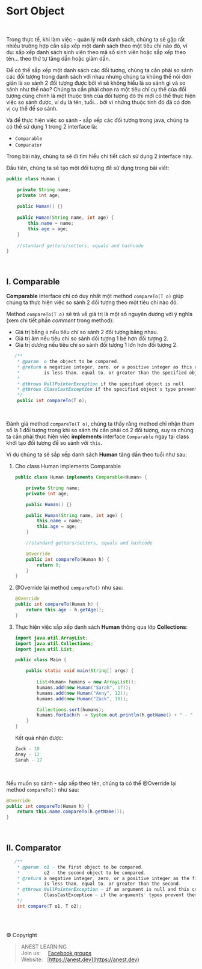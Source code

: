# Sort Object

<br />

Trong thực tế, khi làm việc - quản lý một danh sách, chúng ta sẽ gặp rất nhiều trường hợp cần sắp xếp một danh sách theo một tiêu chí nào đó, ví dụ: sắp xếp danh sách sinh viên theo mã số sinh viên hoặc sắp xếp theo tên... theo thứ tự tăng dần hoặc giảm dần.

Để có thể sắp xếp một danh sách các đối tượng, chúng ta cần phải so sánh các đối tượng trong danh sách với nhau nhưng chúng ta không thể nói đơn giản là so sánh 2 đối tượng được bởi vì sẽ không hiểu là so sánh gì và so sánh như thế nào? Chúng ta cần phải chọn ra một tiêu chí cụ thể của đối tượng cũng chính là một thuộc tính của đối tượng đó thì mới có thể thực hiện việc so sánh được, ví dụ là tên, tuổi... bởi vì những thuộc tính đó đã có đơn vị cụ thể đế so sánh.

Và để thực hiện việc so sánh - sắp xếp các đối tượng trong java, chúng ta có thể sử dụng 1 trong 2 interface là:

- `Comparable`
- `Comparator`

Trong bài này, chúng ta sẽ đi tìm hiểu chi tiết cách sử dụng 2 interface này.

Đầu tiên, chúng ta sẽ tạo một đối tượng để sử dụng trong bài viết:

```java
public class Human {

    private String name;
    private int age;
 
    public Human() {}
 
    public Human(String name, int age) {
        this.name = name;
        this.age = age;
    }
 
    //standard getters/setters, equals and hashcode
}
```

<br />

## I. Comparable

**Comparable** interface chỉ có duy nhất một method `compareTo(T o)` giúp chúng ta thực hiện việc so sánh 2 đối tượng theo một tiêu chí nào đó.

Method `compareTo(T o)` sẽ trả về giá trị là một số nguyên dương với ý nghĩa (xem chi tiết phần _comment_ trong method):

- Giá trị bằng `0` nếu tiêu chí so sánh 2 đối tượng bằng nhau.
- Giá trị âm nếu tiêu chí so sánh đối tượng 1 bé hơn đối tượng 2.
- Giá trị dương nếu tiêu chí so sánh đối tượng 1 lớn hơn đối tượng 2.

```java
   /**
    * @param  o the object to be compared.
    * @return a negative integer, zero, or a positive integer as this object
    *         is less than, equal to, or greater than the specified object.
    *
    * @throws NullPointerException if the specified object is null
    * @throws ClassCastException if the specified object's type prevents it from being compared to this object.
    */
    public int compareTo(T o);
```
    
<br />

Đánh giá method `compareTo(T o)`, chúng ta thấy rằng method chỉ nhận tham số là 1 đối tượng trong khi so sánh thì cần phải có 2 đối tượng, suy ra chúng ta cần phải thực hiện việc **implements** interface `Comparable` ngay tại class khởi tạo đối tượng để so sánh với `this`.

Ví dụ chúng ta sẽ sắp xếp danh sách **Human** tăng dần theo tuổi như sau:

1. Cho class Human implements Comparable

    ```java
    public class Human implements Comparable<Human> {

        private String name;
        private int age;

        public Human() {}

        public Human(String name, int age) {
            this.name = name;
            this.age = age;
        }

        //standard getters/setters, equals and hashcode

        @Override
        public int compareTo(Human h) {
            return 0;
        }
    }
    ```

2. @Override lại method `compareTo()` như sau:

    ```java
    @Override
    public int compareTo(Human h) {
        return this.age - h.getAge();
    }
    ```

3. Thực hiện việc sắp xếp danh sách **Human** thông qua lớp **Collections**:

    ```java
    import java.util.ArrayList;
    import java.util.Collections;
    import java.util.List;

    public class Main {

        public static void main(String[] args) {
        
            List<Human> humans = new ArrayList();
            humans.add(new Human("Sarah", 17));
            humans.add(new Human("Anny", 12));
            humans.add(new Human("Zack", 10));

            Collections.sort(humans);
            humans.forEach(h -> System.out.println(h.getName() + " - " + h.getAge()));
        }
    }
    ```

    Kết quả nhận được:

    ```java
    Zack - 10
    Anny - 12
    Sarah - 17
    ```

<br />

Nếu muốn so sánh - sắp xếp theo tên, chúng ta có thể @Override lại method `compareTo()` như sau:

```java
@Override
public int compareTo(Human h) {
    return this.name.compareTo(h.getName());
}
```

<br />

## II. Comparator

```java
   /**
    * @param  o1 – the first object to be compared.
    *         o2 – the second object to be compared.
    * @return a negative integer, zero, or a positive integer as the first argument 
    *         is less than, equal to, or greater than the second.
    * @throws NullPointerException – if an argument is null and this comparator does not permit null arguments
    *         ClassCastException – if the arguments' types prevent them from being compared by this comparator.
    */
    int compare(T o1, T o2);
```

<br />

##  

© Copyright
> ANEST LEARNING  
> Join us: &nbsp;&nbsp;&nbsp; [Facebook groups](https://www.facebook.com/groups/anest.learning/)  
> Website: &nbsp; [https://anest.dev](https://anest.dev) 
